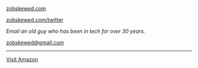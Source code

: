 [zobskewed.com](http://zobskewed.com)

[zobskewed.com/twitter](http://zobskewed.com/twitter)

*Email an old guy who has been in tech for over 30 years.*

[zobskewed@gmail.com](mailto:zobskewed@gmail.com)

---

[Visit Amazon](https://www.amazon.com/?&_encoding=UTF8&tag=zobskewed-20&linkCode=ur2&linkId=89d99b8bc966b26db86a1e808a43a895&camp=1789&creative=9325)
